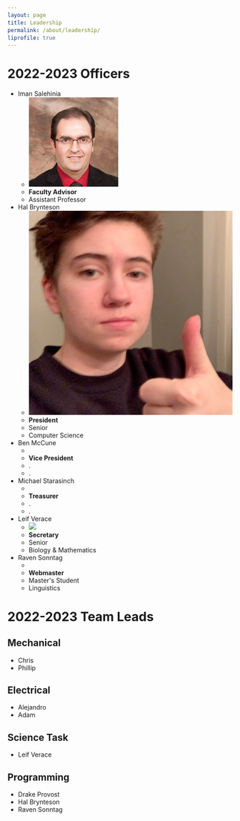 ```yaml
---
layout: page 
title: Leadership
permalink: /about/leadership/
liprofile: true
---
```

# 2022-2023 Officers
* Iman Salehinia
  * ![](/assets/photos/iman.png)
  * **Faculty Advisor**
  * Assistant Professor
* Hal Brynteson
  * ![](/assets/photos/HAL_9000.png)
  * **President**
  * Senior
  * Computer Science
* Ben McCune
  * ![]()
  * **Vice President**
  * .
  * .
* Michael Starasinch
  * ![]()
  * **Treasurer**
  * .
  * .
* Leif Verace
  * ![](/assets/photos/leif_verace.png)
  * **Secretary**
  * Senior
  * Biology & Mathematics
* Raven Sonntag
  * ![]()
  * **Webmaster**
  * Master's Student
  * Linguistics

# 2022-2023 Team Leads
## Mechanical
* Chris
* Phillip
## Electrical
* Alejandro
* Adam
## Science Task
* Leif Verace
## Programming
* Drake Provost
* Hal Brynteson
* Raven Sonntag

